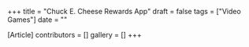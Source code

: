 +++
title = "Chuck E. Cheese Rewards App"
draft = false
tags = ["Video Games"]
date = ""

[Article]
contributors = []
gallery = []
+++
